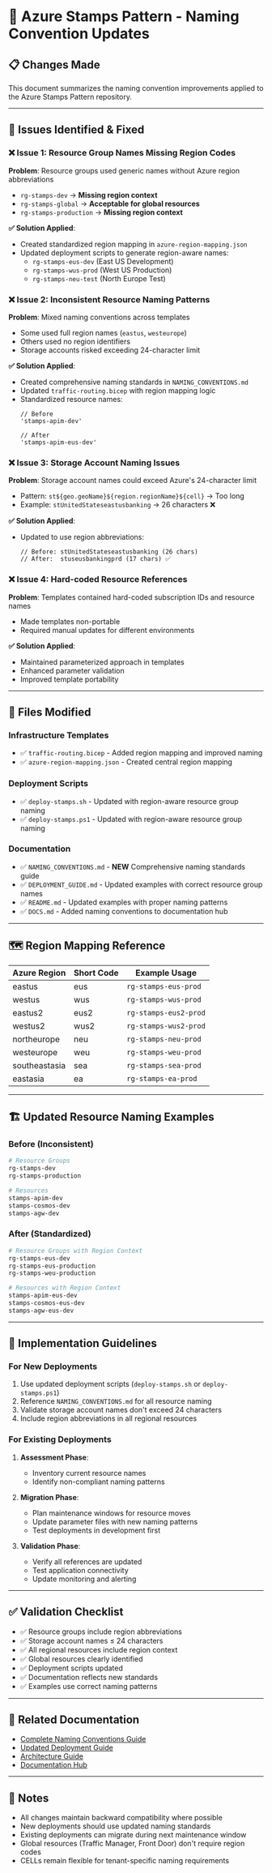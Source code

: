 # 🔧 Azure Stamps Pattern - Naming Convention Updates

## 📋 **Changes Made**

This document summarizes the naming convention improvements applied to the Azure Stamps Pattern repository.

---

## 🎯 **Issues Identified & Fixed**

### ❌ **Issue 1: Resource Group Names Missing Region Codes**
**Problem**: Resource groups used generic names without Azure region abbreviations
- `rg-stamps-dev` → **Missing region context**
- `rg-stamps-global` → **Acceptable for global resources**
- `rg-stamps-production` → **Missing region context**

**✅ Solution Applied**:
- Created standardized region mapping in `azure-region-mapping.json`
- Updated deployment scripts to generate region-aware names:
  - `rg-stamps-eus-dev` (East US Development)
  - `rg-stamps-wus-prod` (West US Production)
  - `rg-stamps-neu-test` (North Europe Test)

### ❌ **Issue 2: Inconsistent Resource Naming Patterns**
**Problem**: Mixed naming conventions across templates
- Some used full region names (`eastus`, `westeurope`)
- Others used no region identifiers
- Storage accounts risked exceeding 24-character limit

**✅ Solution Applied**:
- Created comprehensive naming standards in `NAMING_CONVENTIONS.md`
- Updated `traffic-routing.bicep` with region mapping logic
- Standardized resource names:
  ```bicep
  // Before
  'stamps-apim-dev' 
  
  // After  
  'stamps-apim-eus-dev'
  ```

### ❌ **Issue 3: Storage Account Naming Issues**
**Problem**: Storage account names could exceed Azure's 24-character limit
- Pattern: `st${geo.geoName}${region.regionName}${cell}` → Too long
- Example: `stUnitedStateseastusbanking` → 26 characters ❌

**✅ Solution Applied**:
- Updated to use region abbreviations:
  ```bicep
  // Before: stUnitedStateseastusbanking (26 chars)
  // After:  stuseusbankingprd (17 chars) ✅
  ```

### ❌ **Issue 4: Hard-coded Resource References**
**Problem**: Templates contained hard-coded subscription IDs and resource names
- Made templates non-portable
- Required manual updates for different environments

**✅ Solution Applied**:
- Maintained parameterized approach in templates
- Enhanced parameter validation
- Improved template portability

---

## 📁 **Files Modified**

### **Infrastructure Templates**
- ✅ `traffic-routing.bicep` - Added region mapping and improved naming
- ✅ `azure-region-mapping.json` - Created central region mapping

### **Deployment Scripts**
- ✅ `deploy-stamps.sh` - Updated with region-aware resource group naming
- ✅ `deploy-stamps.ps1` - Updated with region-aware resource group naming

### **Documentation**
- ✅ `NAMING_CONVENTIONS.md` - **NEW** Comprehensive naming standards guide
- ✅ `DEPLOYMENT_GUIDE.md` - Updated examples with correct resource group names
- ✅ `README.md` - Updated examples with proper naming patterns
- ✅ `DOCS.md` - Added naming conventions to documentation hub

---

## 🗺️ **Region Mapping Reference**

| Azure Region | Short Code | Example Usage |
|--------------|------------|---------------|
| eastus | eus | `rg-stamps-eus-prod` |
| westus | wus | `rg-stamps-wus-prod` |
| eastus2 | eus2 | `rg-stamps-eus2-prod` |
| westus2 | wus2 | `rg-stamps-wus2-prod` |
| northeurope | neu | `rg-stamps-neu-prod` |
| westeurope | weu | `rg-stamps-weu-prod` |
| southeastasia | sea | `rg-stamps-sea-prod` |
| eastasia | ea | `rg-stamps-ea-prod` |

---

## 🏗️ **Updated Resource Naming Examples**

### **Before (Inconsistent)**
```bash
# Resource Groups
rg-stamps-dev
rg-stamps-production

# Resources  
stamps-apim-dev
stamps-cosmos-dev
stamps-agw-dev
```

### **After (Standardized)**
```bash
# Resource Groups with Region Context
rg-stamps-eus-dev
rg-stamps-eus-production
rg-stamps-weu-production

# Resources with Region Context
stamps-apim-eus-dev
stamps-cosmos-eus-dev  
stamps-agw-eus-dev
```

---

## 🚀 **Implementation Guidelines**

### **For New Deployments**
1. Use updated deployment scripts (`deploy-stamps.sh` or `deploy-stamps.ps1`)
2. Reference `NAMING_CONVENTIONS.md` for all resource naming
3. Validate storage account names don't exceed 24 characters
4. Include region abbreviations in all regional resources

### **For Existing Deployments**
1. **Assessment Phase**: 
   - Inventory current resource names
   - Identify non-compliant naming patterns
   
2. **Migration Phase**:
   - Plan maintenance windows for resource moves
   - Update parameter files with new naming patterns
   - Test deployments in development first
   
3. **Validation Phase**:
   - Verify all references are updated
   - Test application connectivity
   - Update monitoring and alerting

---

## ✅ **Validation Checklist**

- ✅ Resource groups include region abbreviations
- ✅ Storage account names ≤ 24 characters
- ✅ All regional resources include region context
- ✅ Global resources clearly identified
- ✅ Deployment scripts updated
- ✅ Documentation reflects new standards
- ✅ Examples use correct naming patterns

---

## 🔗 **Related Documentation**

- [Complete Naming Conventions Guide](./NAMING_CONVENTIONS.md)
- [Updated Deployment Guide](./DEPLOYMENT_GUIDE.md)
- [Architecture Guide](./ARCHITECTURE_GUIDE.md)
- [Documentation Hub](./DOCS.md)

---

## 📝 **Notes**

- All changes maintain backward compatibility where possible
- New deployments should use updated naming standards
- Existing deployments can migrate during next maintenance window
- Global resources (Traffic Manager, Front Door) don't require region codes
- CELLs remain flexible for tenant-specific naming requirements
